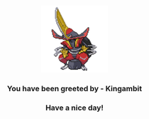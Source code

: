 <p align="center">
            <img src="https://raw.githubusercontent.com/PokeAPI/sprites/master/sprites/pokemon/983.png" width="150" height="150">
          </p>
          <h3 align="center">You have been greeted by - <b>Kingambit</b></h3>
          <h3 align="center">Have a nice day!</h3>
        